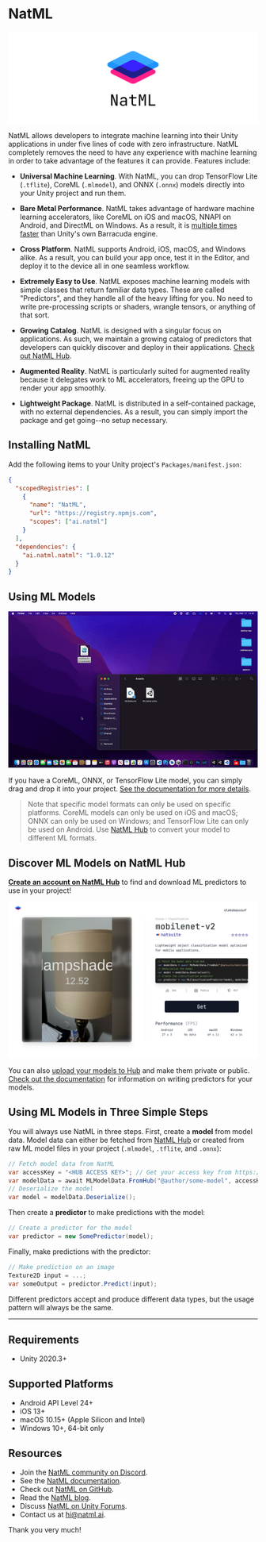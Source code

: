 # NatML

![NatML](.media/wall.png)

NatML allows developers to integrate machine learning into their Unity applications in under five lines of code with zero infrastructure. NatML completely removes the need to have any experience with machine learning in order to take advantage of the features it can provide. Features include:

- **Universal Machine Learning**. With NatML, you can drop TensorFlow Lite (`.tflite`), CoreML (`.mlmodel`), and ONNX (`.onnx`) models directly into your Unity project and run them.

- **Bare Metal Performance**. NatML takes advantage of hardware machine learning accelerators, like CoreML on iOS and macOS, NNAPI on Android, and DirectML on Windows. As a result, it is [multiple times faster](https://github.com/natmlx/ML-Bench) than Unity's own Barracuda engine.

- **Cross Platform**. NatML supports Android, iOS, macOS, and Windows alike. As a result, you can build your app once, test it in the Editor, and deploy it to the device all in one seamless workflow.

- **Extremely Easy to Use**. NatML exposes machine learning models with simple classes that return familiar data types. These are called "Predictors", and they handle all of the heavy lifting for you. No need to write pre-processing scripts or shaders, wrangle tensors, or anything of that sort.

- **Growing Catalog**. NatML is designed with a singular focus on applications. As such, we maintain a growing catalog of predictors that developers can quickly discover and deploy in their applications. [Check out NatML Hub](https://hub.natml.ai).

- **Augmented Reality**. NatML is particularly suited for augmented reality because it delegates work to ML accelerators, freeing up the GPU to render your app smoothly.

- **Lightweight Package**. NatML is distributed in a self-contained package, with no external dependencies. As a result, you can simply import the package and get going--no setup necessary.

## Installing NatML
Add the following items to your Unity project's `Packages/manifest.json`:
```json
{
  "scopedRegistries": [
    {
      "name": "NatML",
      "url": "https://registry.npmjs.com",
      "scopes": ["ai.natml"]
    }
  ],
  "dependencies": {
    "ai.natml.natml": "1.0.12"
  }
}
```

## Using ML Models

![drag and drop](.media/mobilenet.gif)

If you have a CoreML, ONNX, or TensorFlow Lite model, you can simply drag and drop it into your project. [See the documentation for more details](https://docs.natml.ai/unity/workflows/models).

> Note that specific model formats can only be used on specific platforms. CoreML models can only be used on iOS and macOS; ONNX can only be used on Windows; and TensorFlow Lite can only be used on Android. Use [NatML Hub](https://hub.natml.ai) to convert your model to different ML formats.

## Discover ML Models on NatML Hub
**[Create an account on NatML Hub](https://hub.natml.ai/profile)** to find and download ML predictors to use in your project!

![NatML Hub](.media/hub.png)

You can also [upload your models to Hub](https://hub.natml.ai/create) and make them private or public. [Check out the documentation](https://docs.natml.ai/unity/api/mlmodel/mledgemodel) for information on writing predictors for your models.

## Using ML Models in Three Simple Steps
You will always use NatML in three steps. First, create a **model** from model data. Model data can either be fetched from [NatML Hub](https://hub.natml.ai) or created from raw ML model files in your project (`.mlmodel`, `.tflite`, and `.onnx`):
```csharp
// Fetch model data from NatML
var accessKey = "<HUB ACCESS KEY>"; // Get your access key from https://hub.natml.ai/profile
var modelData = await MLModelData.FromHub("@author/some-model", accessKey);
// Deserialize the model
var model = modelData.Deserialize();
```

Then create a **predictor** to make predictions with the model:
```csharp
// Create a predictor for the model
var predictor = new SomePredictor(model);
```

Finally, make predictions with the predictor:
```csharp
// Make prediction on an image
Texture2D input = ...;
var someOutput = predictor.Predict(input);
```

Different predictors accept and produce different data types, but the usage pattern will always be the same.

___

## Requirements
- Unity 2020.3+

## Supported Platforms
- Android API Level 24+
- iOS 13+
- macOS 10.15+ (Apple Silicon and Intel)
- Windows 10+, 64-bit only

## Resources
- Join the [NatML community on Discord](https://discord.gg/y5vwgXkz2f).
- See the [NatML documentation](https://docs.natml.ai/unity).
- Check out [NatML on GitHub](https://github.com/natmlx).
- Read the [NatML blog](https://blog.natml.ai/).
- Discuss [NatML on Unity Forums](https://forum.unity.com/threads/open-beta-natml-machine-learning-runtime.1109339/).
- Contact us at [hi@natml.ai](mailto:hi@natml.ai).

Thank you very much!